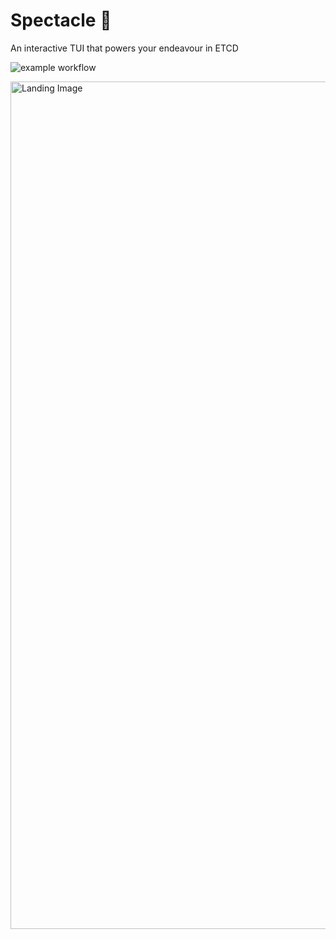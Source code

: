 # Spectacle 🔎
An interactive TUI that powers your endeavour in ETCD

![example workflow](https://github.com/MayukhSobo/Spectacle/actions/workflows/go.yml/badge.svg)


<img width="1356" alt="Landing Image" src="https://github.com/MayukhSobo/Spectacle/assets/8527634/fe624af8-c63c-49e4-b73c-702f068a29aa">
